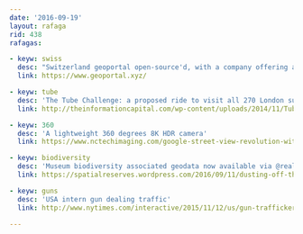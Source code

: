 ```yaml
---
date: '2016-09-19' 
layout: rafaga
rid: 438
rafagas:

- keyw: swiss
  desc: "Switzerland geoportal open-source'd, with a company offering all its services"
  link: https://www.geoportal.xyz/

- keyw: tube
  desc: 'The Tube Challenge: a proposed ride to visit all 270 London subway stations'
  link: http://theinformationcapital.com/wp-content/uploads/2014/11/TubeChallenge_spread.jpg

- keyw: 360
  desc: 'A lightweight 360 degrees 8K HDR camera'
  link: https://www.nctechimaging.com/google-street-view-revolution-with-iris360/

- keyw: biodiversity
  desc: 'Museum biodiversity associated geodata now available via @realivansanchez'
  link: https://spatialreserves.wordpress.com/2016/09/11/dusting-off-the-spatial-data-hidden-in-museum-collections/

- keyw: guns
  desc: 'USA intern gun dealing traffic'
  link: http://www.nytimes.com/interactive/2015/11/12/us/gun-traffickers-smuggling-state-gun-laws.html?_r=0

---
```

